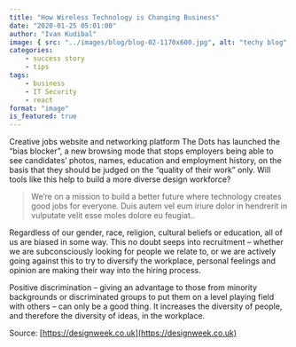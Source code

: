 ```yaml
---
title: "How Wireless Technology is Changing Business"
date: "2020-01-25 05:01:00"
author: "Ivan Kudibal"
image: { src: "../images/blog/blog-02-1170x600.jpg", alt: "techy blog" }
categories:
    - success story
    - tips
tags:
    - business
    - IT Security
    - react
format: "image"
is_featured: true
---
```


Creative jobs website and networking platform The Dots has launched the “bias blocker”, a new browsing mode that stops employers being able to see candidates’ photos, names, education and employment history, on the basis that they should be judged on the “quality of their work” only. Will tools like this help to build a more diverse design workforce?

> We’re on a mission to build a better future where technology creates good jobs for everyone. Duis autem vel eum iriure dolor in hendrerit in vulputate velit esse moles dolore eu feugiat..

Regardless of our gender, race, religion, cultural beliefs or education, all of us are biased in some way. This no doubt seeps into recruitment – whether we are subconsciously looking for people we relate to, or we are actively going against this to try to diversify the workplace, personal feelings and opinion are making their way into the hiring process.

Positive discrimination – giving an advantage to those from minority backgrounds or discriminated groups to put them on a level playing field with others – can only be a good thing. It increases the diversity of people, and therefore the diversity of ideas, in the workplace.

Source: [https://designweek.co.uk](https://designweek.co.uk)
